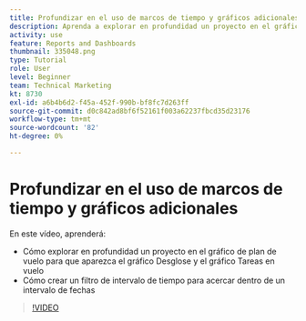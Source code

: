 ```yaml
---
title: Profundizar en el uso de marcos de tiempo y gráficos adicionales
description: Aprenda a explorar en profundidad un proyecto en el gráfico de plan de vuelo para que el gráfico Desglosar y el gráfico Tareas en vuelo aparezcan en [!DNL  Workfront].
activity: use
feature: Reports and Dashboards
thumbnail: 335048.png
type: Tutorial
role: User
level: Beginner
team: Technical Marketing
kt: 8730
exl-id: a6b4b6d2-f45a-452f-990b-bf8fc7d263ff
source-git-commit: d0c842ad8bf6f52161f003a62237fbcd35d23176
workflow-type: tm+mt
source-wordcount: '82'
ht-degree: 0%

---
```


# Profundizar en el uso de marcos de tiempo y gráficos adicionales

En este vídeo, aprenderá:

* Cómo explorar en profundidad un proyecto en el gráfico de plan de vuelo para que aparezca el gráfico Desglose y el gráfico Tareas en vuelo
* Cómo crear un filtro de intervalo de tiempo para acercar dentro de un intervalo de fechas

>[!VIDEO](https://video.tv.adobe.com/v/335048/?quality=12)
